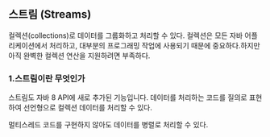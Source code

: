 ## 스트림 (Streams)

컬렉션(collections)로 데이터를 그룹화하고 처리할 수 있다. 컬렉션은 모든 자바 어플리케이션에서 처리하고, 대부분의 프로그래밍 작업에 사용되기 때문에 중요하다.하지만 아직 완벽한 컬렉션 연산을 지원하려면 부족하다.

### 1.스트림이란 무엇인가

스트림도 자바 8 API에 새로 추가된 기능입니다.
데이터를 처리하는 코드를 질의로 표현하여 선언형으로 컬렉션 데이터를 처리할 수 있다.

멀티스레드 코드를 구현하지 않아도 데이터를 병렬로 처리할 수 있다.
